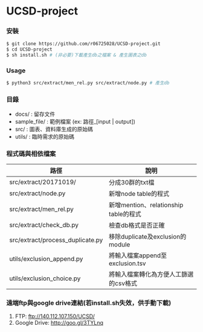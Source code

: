 # UCSD-project

### 安裝

```sh
$ git clone https://github.com/r06725028/UCSD-project.git
$ cd UCSD-project
$ sh install.sh # (非必要)下載產生db之檔案 & 產生圖表之db
```

### Usage

```sh
$ python3 src/extract/men_rel.py src/extract/node.py # 產生db
```

### 目錄
* docs/ : 留存文件
* sample_file/ : 範例檔案 (ex: 路徑_[input | output])
* src/ : 圖表、資料庫生成的原始碼
* utils/ : 臨時需求的原始碼

### 程式碼與相依檔案
| 路徑 | 說明 |
| ------ | ------ |
| src/extract/20171019/ | 分成30群的txt檔 |
| src/extract/node.py | 新增node table的程式  |
| src/extract/men_rel.py | 新增mention、relationship table的程式 |
| src/extract/check_db.py| 檢查db格式是否正確
| src/extract/process_duplicate.py | 移除duplicate及exclusion的module |
| utils/exclusion_append.py | 將輸入檔案append至exclusion.tsv |
| utils/exclusion_choice.py | 將輸入檔案轉化為方便人工篩選的csv格式 |


### 遠端ftp與google drive連結(若install.sh失效，供手動下載)
1. FTP: ftp://140.112.107.150/UCSD/
2. Google Drive: http://goo.gl/3TYLnq
